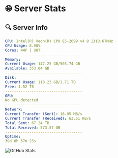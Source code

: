# 🌐 Server Stats
## 🔍 Server Info
```yaml
CPU: Intel(R) Xeon(R) CPU E5-2699 v4 @ 1310.67MHz
CPU Usage: 8.00%
Cores: 44P | 88T
-----------------------------------
Memory:
Current Usage: 147.25 GB/503.74 GB
Available: 353.04 GB
-----------------------------------
Disk:
Current Usage: 113.23 GB/1.71 TB
Free: 1.52 TB
-----------------------------------
GPU:
No GPU detected
-----------------------------------
Network:
Current Transfer (Sent): 16.05 MB/s
Current Transfer (Received): 63.51 KB/s
Total Sent: 67.24 TB
Total Received: 573.57 GB
-----------------------------------
Uptime:
39d 8h 57m 23s
```
![GitHub Stats](https://img.shields.io/badge/Updated-2025-04-16_06:20:12-blue)